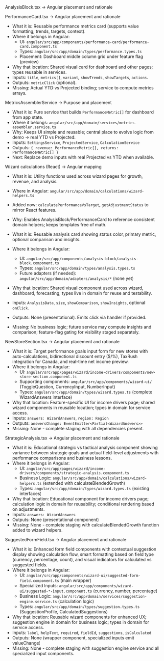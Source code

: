 AnalysisBlock.tsx → Angular placement and rationale

PerformanceCard.tsx → Angular placement and rationale

- What it is: Reusable performance metrics card (supports value formatting, trends, targets, context).
- Where it belongs in Angular:
  - UI: `angular/src/app/components/performance-card/performance-card.component.ts`
  - Types: `angular/src/app/domain/types/performance.types.ts`
  - Placement: Dashboard middle column grid under feature flag (preview)
- Why that location: Shared visual card for dashboard and other pages; types reusable in services.
- Inputs: `title`, `metrics[]`, `variant`, `showTrends`, `showTargets`, `actions`.
- Outputs: `metricClick` (optional).
- Missing: Actual YTD vs Projected binding; service to compute metrics arrays.

MetricsAssemblerService → Purpose and placement

- What it is: Pure service that builds `PerformanceMetric[]` for dashboard from app state.
- Where it belongs: `angular/src/app/domain/services/metrics-assembler.service.ts`
- Why: Keeps UI simple and reusable; central place to evolve logic from demo → real YTD vs Projected.
- Inputs: `SettingsService`, `ProjectedService`, `CalculationService`
- Outputs: `{ revenue: PerformanceMetric[], returns: PerformanceMetric[] }`
- Next: Replace demo inputs with real Projected vs YTD when available.

Wizard calculations (React) → Angular mapping

- What it is: Utility functions used across wizard pages for growth, revenue, and analysis.
- Where in Angular: `angular/src/app/domain/calculations/wizard-helpers.ts`
- Added now: `calculatePerformanceVsTarget`, `getAdjustmentStatus` to mirror React features.
- Why: Enables AnalysisBlock/PerformanceCard to reference consistent domain helpers; keeps templates free of math.

- What it is: Reusable analysis card showing status color, primary metric, optional comparison and insights.
- Where it belongs in Angular:
  - UI: `angular/src/app/components/analysis-block/analysis-block.component.ts`
  - Types: `angular/src/app/domain/types/analysis.types.ts`
  - Future adapters (if needed): `angular/src/app/domain/adapters/analysis/*` (none yet)
- Why that location: Shared visual component used across wizard, dashboard, forecasting; types live in domain for reuse and testability.
- Inputs: `AnalysisData`, `size`, `showComparison`, `showInsights`, optional `onClick`.
- Outputs: None (presentational). Emits click via handler if provided.
- Missing: No business logic; future service may compute insights and comparison; feature-flag gating for visibility staged separately.

NewStoreSection.tsx → Angular placement and rationale

- What it is: Target performance goals input form for new stores with auto-calculations, bidirectional discount entry ($/%), TaxRush integration for Canada, and real-time net income preview.
- Where it belongs in Angular:
  - UI: `angular/src/app/pages/wizard/income-drivers/components/new-store-section.component.ts`
  - Supporting components: `angular/src/app/components/wizard-ui/` (ToggleQuestion, CurrencyInput, NumberInput)
  - Types: `angular/src/app/domain/types/wizard.types.ts` (complete WizardAnswers interface)
- Why that location: Feature-specific UI for income drivers page; shared wizard components in reusable location; types in domain for service access.
- Inputs: `answers: WizardAnswers`, `region: Region`
- Outputs: `answersChange: EventEmitter<Partial<WizardAnswers>>`
- Missing: None - complete staging with all dependencies present.

StrategicAnalysis.tsx → Angular placement and rationale

- What it is: Educational strategic vs tactical analysis component showing variance between strategic goals and actual field-level adjustments with performance comparisons and business lessons.
- Where it belongs in Angular:
  - UI: `angular/src/app/pages/wizard/income-drivers/components/strategic-analysis.component.ts`
  - Business Logic: `angular/src/app/domain/calculations/wizard-helpers.ts` (extended with calculateBlendedGrowth)
  - Types: `angular/src/app/domain/types/wizard.types.ts` (existing interfaces)
- Why that location: Educational component for income drivers page; calculation logic in domain for reusability; conditional rendering based on adjustments.
- Inputs: `answers: WizardAnswers`
- Outputs: None (presentational component)
- Missing: None - complete staging with calculateBlendedGrowth function added to wizard helpers.

SuggestedFormField.tsx → Angular placement and rationale

- What it is: Enhanced form field components with contextual suggestion display showing calculation flow, smart formatting based on field type (currency, percentage, count), and visual indicators for calculated vs suggested fields.
- Where it belongs in Angular:
  - UI: `angular/src/app/components/wizard-ui/suggested-form-field.component.ts` (main wrapper)
  - Specialized Inputs: `angular/src/app/components/wizard-ui/suggested-*-input.component.ts` (currency, number, percentage)
  - Business Logic: `angular/src/app/domain/services/suggestion-engine.service.ts` (calculation logic)
  - Types: `angular/src/app/domain/types/suggestion.types.ts` (SuggestionProfile, CalculatedSuggestions)
- Why that location: Reusable wizard components for enhanced UX; suggestion engine in domain for business logic; types in domain for service access.
- Inputs: `label`, `helpText`, `required`, `fieldId`, `suggestions`, `isCalculated`
- Outputs: None (wrapper component, specialized inputs emit valueChange)
- Missing: None - complete staging with suggestion engine service and all specialized input components.